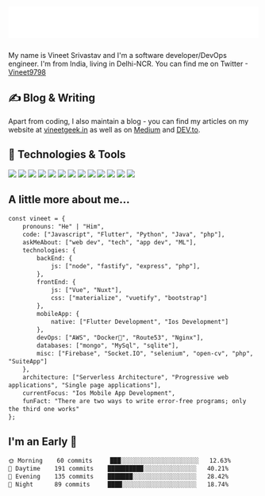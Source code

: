 <h1 align="center">
  <img src="https://raw.githubusercontent.com/vineetgeek/vineetgeek/master/name.svg" alt="Vineet Geek" />
</h1>

My name is Vineet Srivastav and I'm a software developer/DevOps engineer. I'm from India, living in Delhi-NCR. You can find me on Twitter -<a href='https://twitter.com/vineet9798'>Vineet9798</a>

## &#x270d; Blog & Writing

Apart from coding, I also maintain a blog - you can find my articles on my website at [vineetgeek.in](https://vineetgeek.in/) as well as on [Medium](https://medium.com/@vineetgeek) and [DEV.to](https://dev.to/vineetgeek).

## 🔧 Technologies & Tools
![](https://img.shields.io/badge/OS-Mac-informational?style=flat&logo=linux&logoColor=white&color=2bbc8a)
![](https://img.shields.io/badge/Editor-IntelliJ_IDEA-informational?style=flat&logo=intellij-idea&logoColor=white&color=2bbc8a)
![](https://img.shields.io/badge/Code-Python-informational?style=flat&logo=python&logoColor=white&color=2bbc8a)
![](https://img.shields.io/badge/Code-JavaScript-informational?style=flat&logo=javascript&logoColor=white&color=2bbc8a)
![](https://img.shields.io/badge/Code-Golang-informational?style=flat&logo=go&logoColor=white&color=2bbc8a)
![](https://img.shields.io/badge/Code-Make-informational?style=flat&logo=cmake&logoColor=white&color=2bbc8a)
![](https://img.shields.io/badge/Code-Flutter-informational?style=flat&logo=vue.js&logoColor=white&color=2bbc8a)
![](https://img.shields.io/badge/Shell-Zsh-informational?style=flat&logo=gnu-bash&logoColor=white&color=2bbc8a)
![](https://img.shields.io/badge/Tools-PostgreSQL-informational?style=flat&logo=postgresql&logoColor=white&color=2bbc8a)
![](https://img.shields.io/badge/Tools-Docker-informational?style=flat&logo=docker&logoColor=white&color=2bbc8a)
![](https://img.shields.io/badge/Tools-Kubernetes-informational?style=flat&logo=kubernetes&logoColor=white&color=2bbc8a)
![](https://img.shields.io/badge/Tools-Red_Hat_OpenShift-informational?style=flat&logo=red-hat-open-shift&logoColor=white&color=2bbc8a)
![](https://img.shields.io/badge/Cloud-Aws_Google_Cloud-informational?style=flat&logo=digitalocean&logoColor=white&color=2bbc8a)

## A little more about me...
```
const vineet = {
    pronouns: "He" | "Him",
    code: ["Javascript", "Flutter", "Python", "Java", "php"],
    askMeAbout: ["web dev", "tech", "app dev", "ML"],
    technologies: {
        backEnd: {
            js: ["node", "fastify", "express", "php"],
        },
        frontEnd: {
            js: ["Vue", "Nuxt"],
            css: ["materialize", "vuetify", "bootstrap"]
        },
        mobileApp: {
            native: ["Flutter Development", "Ios Development"]
        },
        devOps: ["AWS", "Docker🐳", "Route53", "Nginx"],
        databases: ["mongo", "MySql", "sqlite"],
        misc: ["Firebase", "Socket.IO", "selenium", "open-cv", "php", "SuiteApp"]
    },
    architecture: ["Serverless Architecture", "Progressive web applications", "Single page applications"],
    currentFocus: "Ios Mobile App Development",
    funFact: "There are two ways to write error-free programs; only the third one works"
};
```
## I'm an Early 🐤
```
🌞 Morning    60 commits     ███░░░░░░░░░░░░░░░░░░░░░░   12.63% 
🌆 Daytime    191 commits    ██████████░░░░░░░░░░░░░░░   40.21% 
🌃 Evening    135 commits    ███████░░░░░░░░░░░░░░░░░░   28.42% 
🌙 Night      89 commits     ████░░░░░░░░░░░░░░░░░░░░░   18.74%


```



